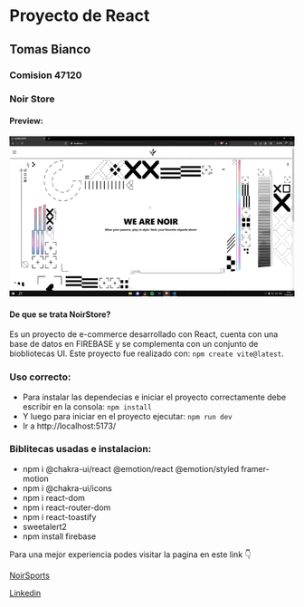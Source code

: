 # Proyecto de React
## Tomas Bianco
### Comision 47120
### Noir Store

#### Preview: 
![GifTechVibes](./src/assets/NoirStore.gif)

#### De que se trata NoirStore?
Es un proyecto de e-commerce desarrollado con React, cuenta con una base de datos en FIREBASE y se complementa con un conjunto de biobliotecas UI. Este proyecto fue realizado con: `npm create vite@latest`.

### Uso correcto:

 - Para instalar las dependecias e iniciar el proyecto correctamente debe escribir en la consola: `npm install`
 - Y luego para iniciar en el proyecto ejecutar: `npm run dev`
 - Ir a http://localhost:5173/

### Biblitecas usadas e instalacion:
* npm i @chakra-ui/react @emotion/react @emotion/styled framer-motion
* npm i @chakra-ui/icons
* npm i react-dom
* npm i react-router-dom
* npm i react-toastify
* sweetalert2
* npm install firebase

Para una mejor experiencia podes visitar la pagina en este link  👇

[NoirSports](https://noiresports.netlify.app/)

[Linkedin](https://www.linkedin.com/in/facundo-bianco-2625ab248/)